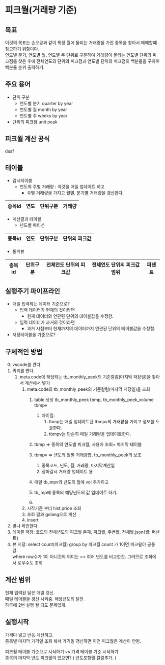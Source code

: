 # 피크월(거래량 기준)

## 목표
   이것의 목표는 손오공과 같이 특정 월에 몰리는 거래량을 가진 종목을 찾아서 매매할떄 참고하기 위함이다.   
   연도별 분기, 연도별 월, 연도별 주 단위로 구분하여 거래량이 몰리는 연도별 단위의 피크점를 찾은 후에 전체연도의 단위의 피크점과 연도별 단위의 피크점의 백분율을 구하여 백분율 순위 출력하기.


## 주요 용어
* 단위 구분   
  * 연도별 분기 quarter by year
  * 연도별 월 month by year
  * 연도별 주 weeks by year
* 단위의 피크점 unit peak

## 피크월 계산 공식
   dsaf


## 테이블
   - 임시테이블
     - 연도의 주별 거래량 : 이것을 매일 업데이트 하고
       - 주별 거래량을 가지고 월별, 분기별 거래량을 갱신한다.
     
   | 종목id | 연도 | 단위구분 | 거래량 |
   | ------ | ---- | -------- | ------ |
   
   - 계산결과 테이블
     - 년도별 파티션

   | 종목id | 연도 | 단위구분 | 단위의 피크값 |
   | ------ | ---- | -------- | ------------- |

   - 통계뷰
   
  | 종목id | 단위구분 | 전체연도 단위의 피크값 | 전체연도 단위의 피크값 범위 | 퍼센트 |
  | ------ | -------- | ---------------------- | --------------------------- | ------ |
  

## 실행주기 파이프라인

   - 매일 입력되는 데이터 기준으로? 
     - 입력 데이터가 현재의 것이라면
       - 현재 데이터와 연관된 단위의 테이블값을 수정함.
     - 입력 데이터가 과거의 것이라면
       - 과거 시점부터 현재까지의 데이터까지 연관된 단위의 테이블값을 수정함.
   - 저장테이블을 기준으로?
 
  
  





## 구체적인 방법
0. vscode를 켠다. 
1. 쿼리를 짠다.
   1. meta.code에 해당되는 tb_monthly_peek의  기준칼럼(마지막 저장일)을 찾아서 계산해서 넣기
      1. meta.code와 tb_monthly_peek의 기준칼럼(마지막 저장일)을 조회
         1. table 생성 tb_monthly_peek tbmp, tb_monthly_peek_volume tbmpv
            1. 차이점: 
               1. tbmp는 매일 업데이트된 tbmpv의 거래럍을 가지고 정보를 도출한다.
               2. tbmpv는 단순히 매일 거래량을 업데이트한다.  
         2. tbmp     => 종목의 연도별 피크월, 사용자 조회= 마지막 테이블 
         3. tbmpv    => 년도의 월별 거래량합, tb_monthly_peek의 보조
            1. 종목코드, 년도, 월, 거래량, 마지막계산일
            2. 장마감시 거래량 업데이트 용


         4. 매일 tb_mpv의 년도의 월에 vol 추가하고
         5. tb_mp에 종목의 해당년도의 값 업데이트 하기.
         6. 
      2. 시작기준 부터 hist.price 조회
      3. 조회 결과 golang으로 계산
      4. insert
2. 맞나 확인한다.
3. 테이블 저장: 코드의 전체년도의 피크월 존재, 피크월, 주변월, 전체월.json{월: 퍼센트} 
4. 뷰 저장: select count(피크월) group by 피크월  count 가 1이면 피크윌이 공통값.   
    where row수가  1이 아니것의 의미는 => 여러 년도를 비교한것. 그러므로 조회에서 로우수도 조회

## 계산 범위
현재 입력된 달은 매일 갱신.   
매일 테이블을 갱신 시켜줌. 해당년도의 달만.    
하루에 2번 실행 될 되도 문제없게.  

## 실행시작
가격다 넣고 반등 계산하고.   
종목별 마지막 가격일 조회 해서 가격일 갱신하면 이전 피크월은 계산이 안됨.   

피크월 테이블 기준으로 시작하기 vs 가격 테이블 기준 시작하기   
종목의 마지막 년도 피크월이 있으면? ( 년도포함월 칼럼추가. )    
